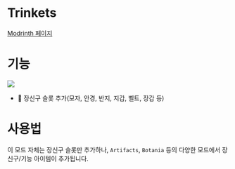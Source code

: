 # Trinkets
[Modrinth 페이지](https://modrinth.com/mod/trinkets)

# 기능
![](https://cdn-raw.modrinth.com/data/5aaWibi9/images/56224f13887cdd914a9624a18eb845dae0bcdfc0.png)
* :ring: 장신구 슬롯 추가(모자, 안경, 반지, 지갑, 벨트, 장갑 등)

# 사용법
이 모드 자체는 장신구 슬롯만 추가하나, `Artifacts`, `Botania` 등의 다양한 모드에서 장신구/기능 아이템이 추가됩니다.